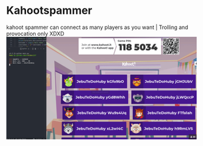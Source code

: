 # Kahootspammer
kahoot spammer can connect as many players as you want | Trolling and provocation only XDXD
<br>
![KahootSpammer Menu](https://github.com/crwldev1337/Kahootspammer/blob/main/kahootspammer.png)
